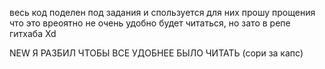 весь код поделен под задания и спользуется для них
прошу прощения что это вреоятно не очень удобно будет читаться, но зато в репе гитхаба Xd

NEW Я РАЗБИЛ ЧТОБЫ ВСЕ УДОБНЕЕ БЫЛО ЧИТАТЬ (сори за капс)
